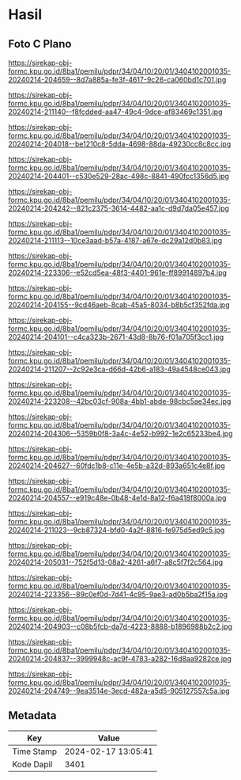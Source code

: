 # Hasil

## Foto C Plano

https://sirekap-obj-formc.kpu.go.id/8ba1/pemilu/pdpr/34/04/10/20/01/3404102001035-20240214-204659--8d7a885a-fe3f-4617-9c26-ca060bd1c701.jpg

https://sirekap-obj-formc.kpu.go.id/8ba1/pemilu/pdpr/34/04/10/20/01/3404102001035-20240214-211140--f8fcdded-aa47-49c4-9dce-af83469c1351.jpg

https://sirekap-obj-formc.kpu.go.id/8ba1/pemilu/pdpr/34/04/10/20/01/3404102001035-20240214-204018--be1210c8-5dda-4698-88da-49230cc8c8cc.jpg

https://sirekap-obj-formc.kpu.go.id/8ba1/pemilu/pdpr/34/04/10/20/01/3404102001035-20240214-204401--c530e529-28ac-498c-8841-490fcc1356d5.jpg

https://sirekap-obj-formc.kpu.go.id/8ba1/pemilu/pdpr/34/04/10/20/01/3404102001035-20240214-204242--821c2375-3614-4482-aa1c-d9d7da05e457.jpg

https://sirekap-obj-formc.kpu.go.id/8ba1/pemilu/pdpr/34/04/10/20/01/3404102001035-20240214-211113--10ce3aad-b57a-4187-a67e-dc29a12d0b83.jpg

https://sirekap-obj-formc.kpu.go.id/8ba1/pemilu/pdpr/34/04/10/20/01/3404102001035-20240214-223306--e52cd5ea-48f3-4401-961e-ff89914897b4.jpg

https://sirekap-obj-formc.kpu.go.id/8ba1/pemilu/pdpr/34/04/10/20/01/3404102001035-20240214-204155--9cd46aeb-8cab-45a5-8034-b8b5cf352fda.jpg

https://sirekap-obj-formc.kpu.go.id/8ba1/pemilu/pdpr/34/04/10/20/01/3404102001035-20240214-204101--c4ca323b-2671-43d8-8b76-f01a705f3cc1.jpg

https://sirekap-obj-formc.kpu.go.id/8ba1/pemilu/pdpr/34/04/10/20/01/3404102001035-20240214-211207--2c92e3ca-d66d-42b6-a183-49a4548ce043.jpg

https://sirekap-obj-formc.kpu.go.id/8ba1/pemilu/pdpr/34/04/10/20/01/3404102001035-20240214-223208--42bc03cf-908a-4bb1-abde-98cbc5ae34ec.jpg

https://sirekap-obj-formc.kpu.go.id/8ba1/pemilu/pdpr/34/04/10/20/01/3404102001035-20240214-204306--5359b0f8-3a4c-4e52-b992-1e2c65233be4.jpg

https://sirekap-obj-formc.kpu.go.id/8ba1/pemilu/pdpr/34/04/10/20/01/3404102001035-20240214-204627--60fdc1b8-c11e-4e5b-a32d-893a651c4e8f.jpg

https://sirekap-obj-formc.kpu.go.id/8ba1/pemilu/pdpr/34/04/10/20/01/3404102001035-20240214-204557--e919c48e-0b48-4e1d-8a12-f6a418f8000a.jpg

https://sirekap-obj-formc.kpu.go.id/8ba1/pemilu/pdpr/34/04/10/20/01/3404102001035-20240214-211023--9cb87324-bfd0-4a2f-8816-fe975d5ed9c5.jpg

https://sirekap-obj-formc.kpu.go.id/8ba1/pemilu/pdpr/34/04/10/20/01/3404102001035-20240214-205031--752f5d13-08a2-4261-a6f7-a8c5f7f2c564.jpg

https://sirekap-obj-formc.kpu.go.id/8ba1/pemilu/pdpr/34/04/10/20/01/3404102001035-20240214-223356--89c0ef0d-7d41-4c95-9ae3-ad0b5ba2f15a.jpg

https://sirekap-obj-formc.kpu.go.id/8ba1/pemilu/pdpr/34/04/10/20/01/3404102001035-20240214-204903--c08b5fcb-da7d-4223-8888-b1896988b2c2.jpg

https://sirekap-obj-formc.kpu.go.id/8ba1/pemilu/pdpr/34/04/10/20/01/3404102001035-20240214-204837--3999948c-ac9f-4783-a282-16d8aa9282ce.jpg

https://sirekap-obj-formc.kpu.go.id/8ba1/pemilu/pdpr/34/04/10/20/01/3404102001035-20240214-204749--9ea3514e-3ecd-482a-a5d5-905127557c5a.jpg


## Metadata

| Key        | Value               |
| ---------- | ------------------- |
| Time Stamp | 2024-02-17 13:05:41 |
| Kode Dapil | 3401                |



